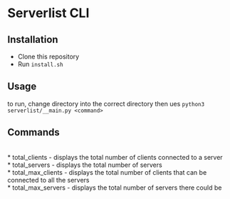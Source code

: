 # Serverlist CLI
## Installation
* Clone this repository
* Run `install.sh`
## Usage
to run, change directory into the correct directory then ues `python3 serverlist/__main.py <command>`
<br />
## Commands
<br />
* total_clients - displays the total number of clients connected to a server<br />
* total_servers - displays the total number of servers<br />
* total_max_clients - displays the total number of clients that can be connected to all the servers<br />
* total_max_servers - displays the total number of servers there could be<br />
